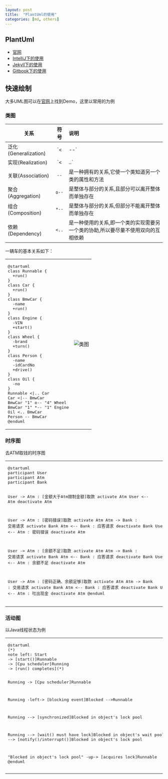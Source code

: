 ```yaml
---
layout: post
title:  "PlantUml的使用"
categories: [md, others]
---
```

## PlantUml
- [官网](http://plantuml.com)
- [IntelliJ下的使用](http://blog.csdn.net/imduan/article/details/53857921)
- [Jekyll下的使用](https://github.com/yjpark/jekyll-plantuml)
- [Gitbook下的使用](https://github.com/lyhcode/gitbook-plugin-plantuml)

## 快速绘制
大多UML图可以在[官网](http://plantuml.com)上找到Demo，这里以常用的为例  
### 类图  

|关系|符号|说明|
|---|:---:|:---|
|泛化(Generalization)|`<|--`|是一种继承关系,表示一般与特殊的关系,它指定了子类如何特化父类的所有特征和行为|
|实现(Realization)|`<|..`|是一种类与接口的关系,表示类是接口所有特征和行为的实现|
|关联(Association)|`--`|是一种拥有的关系,它使一个类知道另一个类的属性和方法|
|聚合(Aggregation)|`o--`|是整体与部分的关系,且部分可以离开整体而单独存在|
|组合(Composition)|`*--`|是整体与部分的关系,但部分不能离开整体而单独存在|
|依赖(Dependency)|`<..`|是一种使用的关系,即一个类的实现需要另一个类的协助,所以要尽量不使用双向的互相依赖|

一辆车的基本关系如下：  

<table>
<tr>
<td><pre>
@startuml
class Runnable {
  +run()
}
class Car {
  +run()
}
class BmwCar {
  -name
  +run()
}
class Engine {
  -VIN
  +start()
}
class Wheel {
  -brand
  +turn()
}
class Person {
  -name
  -idCardNo
  +drive()
}
class Oil {
  -no
}
Runnable <|.. Car
Car <|-- BmwCar
BmwCar "1" o-- "4" Wheel
BmwCar "1" *-- "1" Engine
Oil <.. BmwCar
Person -- BmwCar
@enduml
</pre></td>
<td>
<img alt="类图" src="https://cdn.jsdelivr.net/gh/PasseRR/passerr.github.io/images/2017/09-25/class-diagram.png" />
</td>
</tr>
</table>

### 时序图  
去ATM取钱的时序图  

<table>
<tr>
<td>
<pre>
@startuml
participant User
participant Atm
participant Bank

User -> Atm : [金额大于Atm限制金额]取款
activate Atm
User <-- Atm
deactivate Atm

User -> Atm : [密码错误]取款
activate Atm
Atm -> Bank : 交易请求
activate Bank
Atm <-- Bank : 应答请求
deactivate Bank
User <-- Atm : 密码错误
deactivate Atm

User -> Atm : [余额不足]取款
activate Atm
Atm -> Bank : 交易请求
activate Bank
Atm <-- Bank : 应答请求
deactivate Bank
User <-- Atm : 余额不足
deactivate Atm

User -> Atm : [密码正确、余额足够]取款
activate Atm
Atm -> Bank : 交易请求
activate Bank
Atm <-- Bank : 应答请求
deactivate Bank
User <-- Atm : 吐出现金
deactivate Atm
@enduml
</pre>
</td>
<td>
<img alt="时序图" src="https://cdn.jsdelivr.net/gh/PasseRR/passerr.github.io/images/2017/09-25/sequence-diagram.png" />
</td>
</tr>
</table>

### 活动图  
以Java线程状态为例  

<table>
<tr>
<td><pre>
@startuml
(*)
note left: Start
-> [start()]Runnable
-> [Cpu scheduler]Running
-> [run() completes](*)

Running -> [Cpu scheduler]Runnable

Running -left-> [blocking event]Blocked
-->Runnable

Running --> [synchronized]Blocked in object's lock pool

Running 
--> [wait() must have lock]Blocked in object's wait pool
--> [notify()/interrupt()]Blocked in object's lock pool

"Blocked in object's lock pool" 
-up-> [acquires lock]Runnable
@enduml
</pre></td>
<td>
<img alt="活动图" src="https://cdn.jsdelivr.net/gh/PasseRR/passerr.github.io/images/2017/09-25/state-diagram.png" />
</td>
</tr>
</table>
